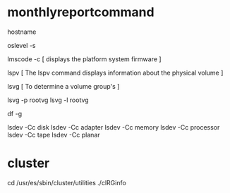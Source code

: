 # monthlyreportcommand
<p>hostname</p>
<p>oslevel -s</p>
<p>lmscode -c [ displays the platform system firmware ] </p>
<p>lspv [ The lspv command displays information about the physical volume ]</p>
<p>lsvg [  To determine a volume group's ]</p>
     lsvg -p rootvg
     lsvg -l rootvg
<p>df -g</p>
<pree>
lsdev -Cc disk
lsdev -Cc adapter
lsdev -Cc memory
lsdev -Cc processor
lsdev -Cc tape
lsdev -Cc planar
</pree>

# cluster
cd /usr/es/sbin/cluster/utilities
./clRGinfo

